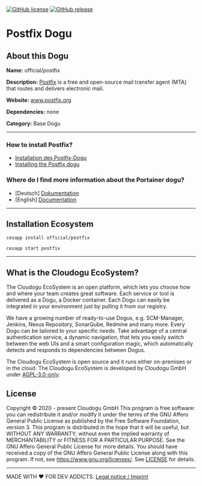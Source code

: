 [![GitHub license](https://img.shields.io/github/license/cloudogu/postfix.svg)](https://github.com/cloudogu/postfix/blob/develop/LICENSE)
[![GitHub release](https://img.shields.io/github/release/cloudogu/postfix.svg)](https://github.com/cloudogu/postfix/releases)

# Postfix Dogu

## About this Dogu

**Name:** official/postfix

**Description:** [Postfix](https://en.wikipedia.org/wiki/Postfix_(software)) is a free and open-source mail transfer agent (MTA) that routes and delivers electronic mail.

**Website:** www.postfix.org

**Dependencies:** none 

**Category:** Base Dogu 

---

### How to install Postfix?

- [Installation des Postfix-Dogu](docs/operations/Install_Postfix_de.md)
- [Installing the Postfix dogu](docs/operations/Install_Postfix_en.md)

### Where do I find more information about the Portainer dogu?

- [Deutsch] [Dokumentation](docs/getting_started_de.md)
- [English] [Documentation](docs/getting_started_en.md)

---


## Installation Ecosystem
```
cesapp install official/postfix

cesapp start postfix
```

---
## What is the Cloudogu EcoSystem?
The Cloudogu EcoSystem is an open platform, which lets you choose how and where your team creates great software. Each service or tool is delivered as a Dogu, a Docker container. Each Dogu can easily be integrated in your environment just by pulling it from our registry.

We have a growing number of ready-to-use Dogus, e.g. SCM-Manager, Jenkins, Nexus Repository, SonarQube, Redmine and many more. Every Dogu can be tailored to your specific needs. Take advantage of a central authentication service, a dynamic navigation, that lets you easily switch between the web UIs and a smart configuration magic, which automatically detects and responds to dependencies between Dogus.

The Cloudogu EcoSystem is open source and it runs either on-premises or in the cloud. The Cloudogu EcoSystem is developed by Cloudogu GmbH under [AGPL-3.0-only](https://spdx.org/licenses/AGPL-3.0-only.html).

## License
Copyright © 2020 - present Cloudogu GmbH
This program is free software: you can redistribute it and/or modify it under the terms of the GNU Affero General Public License as published by the Free Software Foundation, version 3.
This program is distributed in the hope that it will be useful, but WITHOUT ANY WARRANTY; without even the implied warranty of MERCHANTABILITY or FITNESS FOR A PARTICULAR PURPOSE. See the GNU Affero General Public License for more details.
You should have received a copy of the GNU Affero General Public License along with this program. If not, see https://www.gnu.org/licenses/.
See [LICENSE](LICENSE) for details.


---
MADE WITH :heart:&nbsp;FOR DEV ADDICTS. [Legal notice / Imprint](https://cloudogu.com/en/imprint/?mtm_campaign=ecosystem&mtm_kwd=imprint&mtm_source=github&mtm_medium=link)

